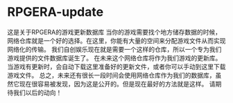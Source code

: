 # RPGERA-update
这是关于RPGERA的游戏更新数据库
当你的游戏需要找个地方储存数据的时候，网络仓库就是一个好的选择。在这里，你能有大量的空间来分配游戏文件从而实现网络化的传输。
我们自创娱乐现在就是需要一个这样的仓库，所以一个专为我们游戏提供的文件数据库诞生了。
在未来这个网络仓库将作为我们游戏的更新库。当游戏有更新时，会自动下载这里准备好的更新文件，或者你可以手动到这里下载游戏文件。
总之，未来还有很长一段时间会使用网络仓库作为我们的数据库，虽然它现在很容易被发现，因为这是公开的。但是现在最好的方法就是这样。
请期待我们以后的动向！
